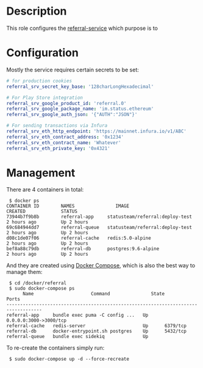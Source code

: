 # Description

This role configures the [referral-service](https://github.com/status-im/referral-service) which purpose is to 

# Configuration

Mostly the service requires certain secrets to be set:
```yaml
# for production cookies
referral_srv_secret_key_base: '128charLongHexadecimal'

# For Play Store integration
referral_srv_google_product_id: 'referral.0'
referral_srv_google_package_name: 'im.status.ethereum'
referral_srv_google_auth_json: '{"AUTH":"JSON"}'

# For sending transactions via Infura
referral_srv_eth_http_endpoint: 'https://mainnet.infura.io/v1/ABC'
referral_srv_eth_contract_address: '0x1234'
referral_srv_eth_contract_name: 'Whatever'
referral_srv_eth_private_key: '0x4321'
```

# Management

There are 4 containers in total:
```
 $ docker ps
CONTAINER ID        NAMES               IMAGE                                CREATED             STATUS
73944b7f9b8b        referral-app     statusteam/referral:deploy-test   2 hours ago         Up 2 hours
69c684944dd7        referral-queue   statusteam/referral:deploy-test   2 hours ago         Up 2 hours
d08c1de07f06        referral-cache   redis:5.0-alpine                     2 hours ago         Up 2 hours
bef8a88c79db        referral-db      postgres:9.6-alpine                  2 hours ago         Up 2 hours
```

And they are created using [Docker Compose](https://docs.docker.com/compose/), which is also the best way to manage them:
```
 $ cd /docker/referral
 $ sudo docker-compose ps  
      Name                     Command               State           Ports         
-----------------------------------------------------------------------------------
referral-app     bundle exec puma -C config ...   Up      0.0.0.0:3000->3000/tcp
referral-cache   redis-server                     Up      6379/tcp              
referral-db      docker-entrypoint.sh postgres    Up      5432/tcp              
referral-queue   bundle exec sidekiq              Up
```
To re-create the containers simply run:
```
 $ sudo docker-compose up -d --force-recreate
```
